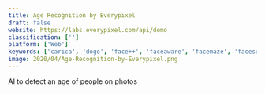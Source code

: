 ```yaml
---
title: Age Recognition by Everypixel
draft: false 
website: https://labs.everypixel.com/api/demo
classification: ['']
platform: ['Web']
keywords: ['carica', 'dogo', 'face++', 'faceaware', 'facemaze', 'facesoft', 'facial_recognition_by_fb', 'fritz_pose_estimation', 'group_emotion_recognition', 'how_old', 'knoto', 'petigree', 'pixaven', 'pup_socks', 'what-dog', 'whatshisface', 'when_is_my_dogs_birthday?']
image: 2020/04/Age-Recognition-by-Everypixel.png
---
```

AI to detect an age of people on photos